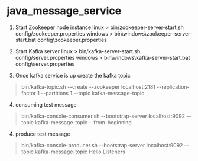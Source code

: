 # java_message_service

1) Start Zookeeper node instance
linux > bin/zookeeper-server-start.sh config/zookeeper.properties
windows > bin\windows\zookeeper-server-start.bat config\zookeeper.properties

2) Start Kafka server
linux > bin/kafka-server-start.sh config/server.properties
windows > bin\windows\kafka-server-start.bat config\server.properties

3) Once kafka service is up create the kafka topic
> bin/kafka-topic.sh --create --zookeeper localhost:2181 --replication-factor 1 --partitions 1 --topic kafka-message-topic

4) consuming test message
> bin/kafka-console-consumer.sh --bootstrap-server localhost:9092 --topic kafka-message-topic --from-beginning

4) produce test message
> bin/kafka-console-producer.sh --bootstrap-server localhost:9092 --topic kafka-message-topic
> Hello Listeners